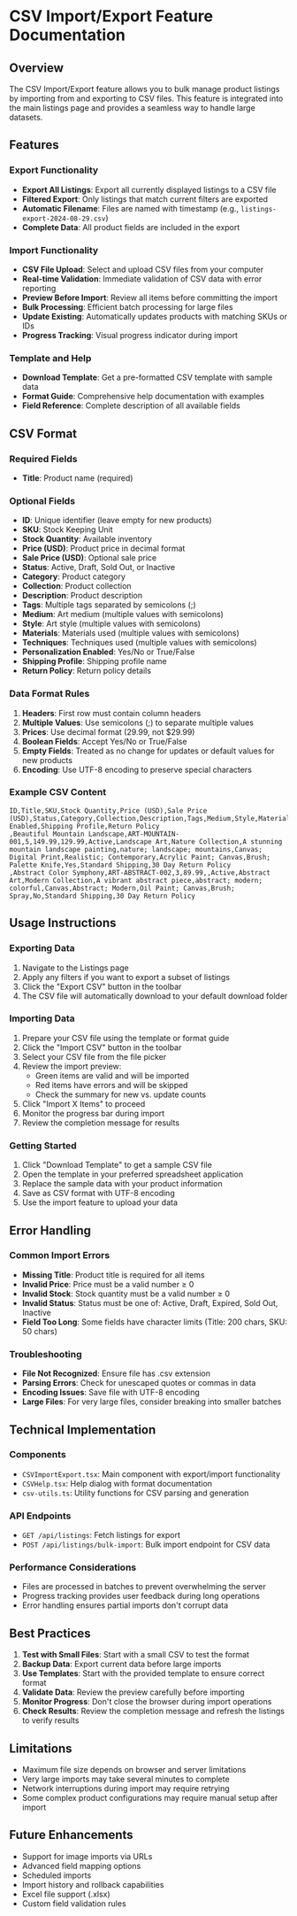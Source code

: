 # CSV Import/Export Feature Documentation

## Overview

The CSV Import/Export feature allows you to bulk manage product listings by importing from and exporting to CSV files. This feature is integrated into the main listings page and provides a seamless way to handle large datasets.

## Features

### Export Functionality
- **Export All Listings**: Export all currently displayed listings to a CSV file
- **Filtered Export**: Only listings that match current filters are exported
- **Automatic Filename**: Files are named with timestamp (e.g., `listings-export-2024-08-29.csv`)
- **Complete Data**: All product fields are included in the export

### Import Functionality
- **CSV File Upload**: Select and upload CSV files from your computer
- **Real-time Validation**: Immediate validation of CSV data with error reporting
- **Preview Before Import**: Review all items before committing the import
- **Bulk Processing**: Efficient batch processing for large files
- **Update Existing**: Automatically updates products with matching SKUs or IDs
- **Progress Tracking**: Visual progress indicator during import

### Template and Help
- **Download Template**: Get a pre-formatted CSV template with sample data
- **Format Guide**: Comprehensive help documentation with examples
- **Field Reference**: Complete description of all available fields

## CSV Format

### Required Fields
- **Title**: Product name (required)

### Optional Fields
- **ID**: Unique identifier (leave empty for new products)
- **SKU**: Stock Keeping Unit
- **Stock Quantity**: Available inventory
- **Price (USD)**: Product price in decimal format
- **Sale Price (USD)**: Optional sale price
- **Status**: Active, Draft, Sold Out, or Inactive
- **Category**: Product category
- **Collection**: Product collection
- **Description**: Product description
- **Tags**: Multiple tags separated by semicolons (;)
- **Medium**: Art medium (multiple values with semicolons)
- **Style**: Art style (multiple values with semicolons)
- **Materials**: Materials used (multiple values with semicolons)
- **Techniques**: Techniques used (multiple values with semicolons)
- **Personalization Enabled**: Yes/No or True/False
- **Shipping Profile**: Shipping profile name
- **Return Policy**: Return policy details

### Data Format Rules

1. **Headers**: First row must contain column headers
2. **Multiple Values**: Use semicolons (;) to separate multiple values
3. **Prices**: Use decimal format (29.99, not $29.99)
4. **Boolean Fields**: Accept Yes/No or True/False
5. **Empty Fields**: Treated as no change for updates or default values for new products
6. **Encoding**: Use UTF-8 encoding to preserve special characters

### Example CSV Content

```csv
ID,Title,SKU,Stock Quantity,Price (USD),Sale Price (USD),Status,Category,Collection,Description,Tags,Medium,Style,Materials,Techniques,Personalization Enabled,Shipping Profile,Return Policy
,Beautiful Mountain Landscape,ART-MOUNTAIN-001,5,149.99,129.99,Active,Landscape Art,Nature Collection,A stunning mountain landscape painting,nature; landscape; mountains,Canvas; Digital Print,Realistic; Contemporary,Acrylic Paint; Canvas,Brush; Palette Knife,Yes,Standard Shipping,30 Day Return Policy
,Abstract Color Symphony,ART-ABSTRACT-002,3,89.99,,Active,Abstract Art,Modern Collection,A vibrant abstract piece,abstract; modern; colorful,Canvas,Abstract; Modern,Oil Paint; Canvas,Brush; Spray,No,Standard Shipping,30 Day Return Policy
```

## Usage Instructions

### Exporting Data

1. Navigate to the Listings page
2. Apply any filters if you want to export a subset of listings
3. Click the "Export CSV" button in the toolbar
4. The CSV file will automatically download to your default download folder

### Importing Data

1. Prepare your CSV file using the template or format guide
2. Click the "Import CSV" button in the toolbar
3. Select your CSV file from the file picker
4. Review the import preview:
   - Green items are valid and will be imported
   - Red items have errors and will be skipped
   - Check the summary for new vs. update counts
5. Click "Import X Items" to proceed
6. Monitor the progress bar during import
7. Review the completion message for results

### Getting Started

1. Click "Download Template" to get a sample CSV file
2. Open the template in your preferred spreadsheet application
3. Replace the sample data with your product information
4. Save as CSV format with UTF-8 encoding
5. Use the import feature to upload your data

## Error Handling

### Common Import Errors
- **Missing Title**: Product title is required for all items
- **Invalid Price**: Price must be a valid number ≥ 0
- **Invalid Stock**: Stock quantity must be a valid number ≥ 0
- **Invalid Status**: Status must be one of: Active, Draft, Expired, Sold Out, Inactive
- **Field Too Long**: Some fields have character limits (Title: 200 chars, SKU: 50 chars)

### Troubleshooting
- **File Not Recognized**: Ensure file has .csv extension
- **Parsing Errors**: Check for unescaped quotes or commas in data
- **Encoding Issues**: Save file with UTF-8 encoding
- **Large Files**: For very large files, consider breaking into smaller batches

## Technical Implementation

### Components
- `CSVImportExport.tsx`: Main component with export/import functionality
- `CSVHelp.tsx`: Help dialog with format documentation
- `csv-utils.ts`: Utility functions for CSV parsing and generation

### API Endpoints
- `GET /api/listings`: Fetch listings for export
- `POST /api/listings/bulk-import`: Bulk import endpoint for CSV data

### Performance Considerations
- Files are processed in batches to prevent overwhelming the server
- Progress tracking provides user feedback during long operations
- Error handling ensures partial imports don't corrupt data

## Best Practices

1. **Test with Small Files**: Start with a small CSV to test the format
2. **Backup Data**: Export current data before large imports
3. **Use Templates**: Start with the provided template to ensure correct format
4. **Validate Data**: Review the preview carefully before importing
5. **Monitor Progress**: Don't close the browser during import operations
6. **Check Results**: Review the completion message and refresh the listings to verify results

## Limitations

- Maximum file size depends on browser and server limitations
- Very large imports may take several minutes to complete
- Network interruptions during import may require retrying
- Some complex product configurations may require manual setup after import

## Future Enhancements

- Support for image imports via URLs
- Advanced field mapping options
- Scheduled imports
- Import history and rollback capabilities
- Excel file support (.xlsx)
- Custom field validation rules
